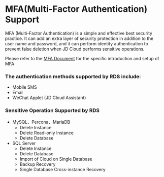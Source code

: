 # MFA(Multi-Factor Authentication) Support

MFA (Multi-Factor Authentication) is a simple and effective best security practice. It can add an extra layer of security protection in addition to the user name and password, and it can perform identity authentication to prevent false deletion when JD Cloud performs sensitive operations.

Please refer to the [MFA Document](https://docs.jdcloud.com/cn/iam/mfa-overview) for the specific introduction and setup of MFA

### The authentication methods supported by RDS include:

- Mobile SMS
- Email
- WeChat Applet (JD Cloud Assistant)

### Sensitive Operation Supported by RDS
- MySQL、Percona、MariaDB
    - Delete Instance
    - Delete Read-only Instance
    - Delete Database
- SQL Server
    - Delete Instance
    - Delete Database
    - Import of Cloud on Single Database
    - Backup Recovery
    - Single Database Cross-instance Recovery
